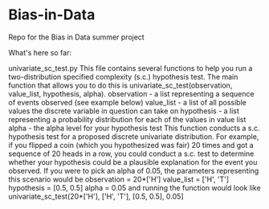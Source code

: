 # Bias-in-Data
Repo for the Bias in Data summer project

What's here so far:

univariate_sc_test.py
This file contains several functions to help you run a two-distribution specified complexity (s.c.) hypothesis test.
The main function that allows you to do this is univariate_sc_test(observation, value_list, hypothesis, alpha).
  observation - a list representing a sequence of events observed (see example below)
  value_list - a list of all possible values the discrete variable in question can take on
  hypothesis - a list representing a probability distribution for each of the values in value list
  alpha - the alpha level for your hypothesis test
This function conducts a s.c. hypothesis test for a proposed discrete univariate distribution. For example, if you flipped a coin (which you hypothesized was fair) 20 times and got a sequence of 20 heads in a row, you could conduct a s.c. test to determine whether your hypothesis could be a plausible explanation for the event you observed. If you were to pick an alpha of 0.05, the parameters representing this scenario would be 
  observation = 20*['H']
  value_list = ['H', 'T']
  hypothesis = [0.5, 0.5]
  alpha = 0.05
and running the function would look like
  univariate_sc_test(20*['H'], ['H', 'T'], [0.5, 0.5], 0.05]
